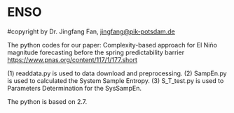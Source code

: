 # ENSO
#copyright by Dr. Jingfang Fan, jingfang@pik-potsdam.de

The python codes for our paper: 
Complexity-based approach for El Niño magnitude forecasting before the spring predictability barrier
https://www.pnas.org/content/117/1/177.short

(1) readdata.py is used to data download and preprocessing. 
(2) SampEn.py is used to calculated the System Sample Entropy.
(3) S_T_test.py is used to Parameters Determination for the SysSampEn.

The python is based on 2.7.


